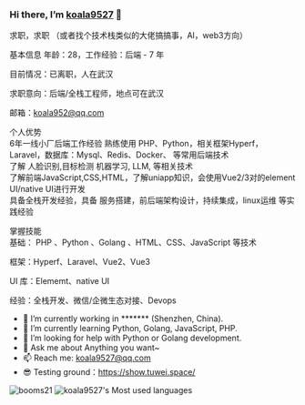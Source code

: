 ### Hi there, I’m [koala9527](https://github.com/koala9527) 👋
求职，求职  （或者找个技术栈类似的大佬搞搞事，AI，web3方向）



基本信息
年龄：28，工作经验：后端 - 7 年

目前情况：已离职，人在武汉

求职意向：后端/全栈工程师，地点可在武汉

邮箱：koala952@qq.com
  
个人优势     
6年一线小厂后端工作经验
熟练使用 PHP、Python，相关框架Hyperf，Laravel，数据库：Mysql、Redis、Docker、 等常用后端技术    
了解 人脸识别,目标检测 机器学习, LLM, 等相关技术     
了解前端JavaScript,CSS,HTML，了解uniapp知识，会使用Vue2/3对的element UI/native UI进行开发     
具备全栈开发经验，具备 服务搭建，前后端架构设计，持续集成，linux运维 等实践经验      

掌握技能      
基础： PHP 、Python 、Golang 、HTML、CSS、JavaScript 等技术       
   
框架：Hyperf、Laravel、Vue2、Vue3    
   
UI 库：Elememt、native UI 
  
经验：全栈开发、微信/企微生态对接、Devops  



- 🔭 I’m currently working in ******* (Shenzhen, China).
- 🌱 I’m currently learning Python, Golang, JavaScript, PHP.
- 🤔 I’m looking for help with Python or Golang development.
- 💬 Ask me about Anything you want~
- 📫 Reach me: koala9527@qq.com
- 😎 Testing ground：https://show.tuwei.space/

![booms21](https://github-readme-stats.vercel.app/api?username=koala9527&show_icons=true&include_all_commits=true?count_private=true?include_all_commits=true&theme=vue)
![koala9527's Most used languages](https://github-readme-stats.vercel.app/api/top-langs/?username=koala9527&layout=compact&hide_border=true&langs_count=10)
